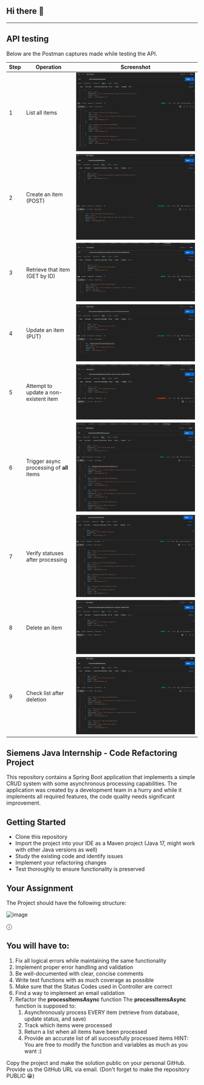 

## Hi there 👋

---

##  API testing

Below are the Postman captures made while testing the API.

| Step | Operation | Screenshot |
|------|-----------|------------|
| 1 | List all items | ![get_all_items](postman_screenshots/get_all_items.png) |
| 2 | Create an item (POST) | ![post_item](postman_screenshots/post_item.png) |
| 3 | Retrieve that item (GET by ID) | ![get_specific_item](postman_screenshots/get_specific_item.png) |
| 4 | Update an item (PUT) | ![put_modify_existing_item](postman_screenshots/put_modify_existing_item.png) |
| 5 | Attempt to update a non-existent item | ![put_unexisting_item](postman_screenshots/put_unexisting_item.png) |
| 6 | Trigger async processing of **all** items | ![process_all_items](postman_screenshots/process_all_items.png) |
| 7 | Verify statuses after processing | ![get_on_all_items_item_modified](postman_screenshots/get_on_all_items_item_modified.png) |
| 8 | Delete an item | ![delete_specified_item](postman_screenshots/delete_specified_item.png) |
| 9 | Check list after deletion | ![get_items_after_deletion](postman_screenshots/get_items_after_deletion.png) |

## Siemens Java Internship - Code Refactoring Project

This repository contains a Spring Boot application that implements a simple CRUD system with some asynchronous processing capabilities. The application was created by a development team in a hurry and while it implements all required features, the code quality needs significant improvement.

## Getting Started
- Clone this repository
- Import the project into your IDE as a Maven project (Java 17, might work with other Java versions as well)
- Study the existing code and identify issues
- Implement your refactoring changes
- Test thoroughly to ensure functionality is preserved

## Your Assignment
  The Project should have the following structure:

![image](https://github.com/user-attachments/assets/ab45f225-ff1f-4ff7-bbaa-3d5d0c21e7b1)

ⓘ
##  You will have to:
1. Fix all logical errors while maintaining the same functionality
2. Implement proper error handling and validation
3. Be well-documented with clear, concise comments
4. Write test functions with as much coverage as possible
5. Make sure that the Status Codes used in Controller are correct
6. Find a way to implement an email validation
7. Refactor the **processItemsAsync** function
    The **processItemsAsync** function is supposed to:
      1. Asynchronously process EVERY item (retrieve from database, update status, and save)
      2. Track which items were processed
      3. Return a list when all items have been processed
      4. Provide an accurate list of all successfully processed items
      HINT: You are free to modify the function and variables as much as you want :)


Copy the project and make the solution public on your personal GitHub.
Provide us the GitHub URL via email.
(Don't forget to make the repository PUBLIC 😁)

